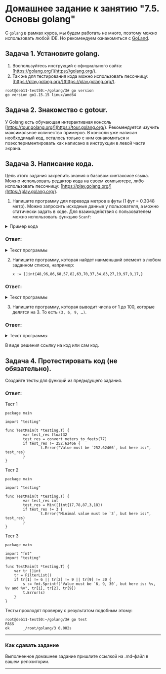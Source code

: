 # Домашнее задание к занятию "7.5. Основы golang"

С `golang` в рамках курса, мы будем работать не много, поэтому можно использовать любой IDE. 
Но рекомендуем ознакомиться с [GoLand](https://www.jetbrains.com/ru-ru/go/).  

## Задача 1. Установите golang.
1. Воспользуйтесь инструкций с официального сайта: [https://golang.org/](https://golang.org/).
2. Так же для тестирования кода можно использовать песочницу: [https://play.golang.org/](https://play.golang.org/).

```commandline
root@deb11-test50:~/golang/3# go version
go version go1.15.15 linux/amd64
```

## Задача 2. Знакомство с gotour.
У Golang есть обучающая интерактивная консоль [https://tour.golang.org/](https://tour.golang.org/). 
Рекомендуется изучить максимальное количество примеров. В консоли уже написан необходимый код, 
осталось только с ним ознакомиться и поэкспериментировать как написано в инструкции в левой части экрана.  

## Задача 3. Написание кода. 
Цель этого задания закрепить знания о базовом синтаксисе языка. Можно использовать редактор кода 
на своем компьютере, либо использовать песочницу: [https://play.golang.org/](https://play.golang.org/).

1. Напишите программу для перевода метров в футы (1 фут = 0.3048 метр). Можно запросить исходные данные 
у пользователя, а можно статически задать в коде.
    Для взаимодействия с пользователем можно использовать функцию `Scanf`:

<details>
<summary>Пример кода</summary>
    ```
    package main
    
    import "fmt"
    
    func main() {
        fmt.Print("Enter a number: ")
        var input float64
        fmt.Scanf("%f", &input)
    
        output := input * 2
    
        fmt.Println(output)    
    }
    ```
 </details>

### Ответ: 
<details>
<summary>Текст программы</summary>

```commandline
// Convert size from SI `meters` to Imperial `feets`.
// Run programm, then input size in meters and that convert size to feets.
package main

import (
        "fmt"
        "os"
)

func convert_meters_to_feets(size_in_meters float32) (size_in_feets float32) {

        const meters_to_feet float32 = 0.3048 // describe how mach meters is in 1 feet

        size_in_feets = size_in_meters / meters_to_feet

        return size_in_feets
}

func main() {

        fmt.Println("Input sise (in meters):")

        var input_from_stdin float32
        fmt.Fscan(os.Stdin, &input_from_stdin)

//      Uncomment to debug
//      fmt.Println("Input is: %\n", input_from_stdin)

        fmt.Println("This size is: ", convert_meters_to_feets(input_from_stdin), "feet(s)")
}

```

 </details>


2. Напишите программу, которая найдет наименьший элемент в любом заданном списке, например:
    ```
    x := []int{48,96,86,68,57,82,63,70,37,34,83,27,19,97,9,17,}
    ```

### Ответ: 
<details>
<summary>Текст программы</summary>

```commandline
// Find minimal value from predefined slice with integer values (`arr` slice)
package main

import "fmt"

func main() {
	
	//set slice values
	arr := []int{48, 96, 86, 68, 57, 82, 63, 70, 37, 34, 83, 27, 19, 97, 9, 17}
	
	//Call func to find min value and output `min` values in stdout
	fmt.Println("Minimal value is:", Min(arr))    
}
func Min(arr []int) int {

	//set start value to 'min' variable
	min := arr[0]

	//Use `for-range` loop to compare values each to other
	for _, value := range arr {
		if value < min {      // if current value less that current `min` variable
			min = value       // then replace `min` on current value
		}
	}

	return min
}

```

 </details>


3. Напишите программу, которая выводит числа от 1 до 100, которые делятся на 3. То есть `(3, 6, 9, …)`.

### Ответ: 
<details>
<summary>Текст программы</summary>

> Можно итерировать по одному и пытаться делить "нацело", но тут решил воспользоваться тем, что целочисленное деление обратно умножению на целые числа и подобно итеративному сложению делителя самого с собой.  
> В первом варианте тело цикла будет выглядеть как-то так:
> ```commandline
> for i := 1; i <= 100; i ++ {           // Перебираем все i от 1 до 100 с инкрементом `+1`
>		if i % 3 == 0 {                // Если остаток от целочисленного деления `100`/`i` равен нулю, тогда
>		  devide_wo_remains = append(devide_wo_remains, i)  // дописать в слайс текущее значение `i`.
>		}
> ```

> Во втором так:

```commandline
// Find all integer values to limit value, that may divide on divider without remains
package main

import "fmt"

var set_divider int = 3
var set_limit int = 100

func FilterList() (devide_wo_remains []int) {
	for i := set_divider; i <= set_limit; i += set_divider {
		devide_wo_remains = append(devide_wo_remains, i)
	}
	return
}

func main() {
	//toPrint := FilterList()
	fmt.Printf("Numbers from 1 to `limit` that may divide on `divider` without a remains: \n")
	fmt.Printf("%v", FilterList())
}

```

 </details>


В виде решения ссылку на код или сам код. 

## Задача 4. Протестировать код (не обязательно).

Создайте тесты для функций из предыдущего задания. 

### Ответ:  
Тест 1  
```commandline
package main

import "testing"

func TestMain(t *testing.T) {
        var test_res float32
        test_res = convert_meters_to_feets(77)
        if test_res != 252.62466 {
                t.Error("Value must be `252.62466`, but here is:", test_res)
        }
}

```

Тест 2  
```commandline
package main

import "testing"

func TestMain(t *testing.T) {
        var test_res int
        test_res = Min([]int{17,78,87,3,18})
        if test_res != 3 {
                t.Error("Minimal value must be `3`, but here is:", test_res)
        }
}

```

Тест 3  
```commandline
package main

import "fmt"
import "testing"

func TestMain(t *testing.T) {
	var tr []int
	tr = FilterList()
	if tr[1] != 6 || tr[2] != 9 || tr[9] != 30 {
		s := fmt.Sprintf("Value must be `6, 9, 30`, but here is: %v, %v and %v", tr[1], tr[2], tr[9])
		t.Error(s)
	}
}

```

Тесты прохлодят проверку с результатом подобным этому:

```commandline
root@deb11-test50:~/golang/3# go test
PASS
ok      _/root/golang/3 0.002s

```

---

### Как cдавать задание

Выполненное домашнее задание пришлите ссылкой на .md-файл в вашем репозитории.

---

